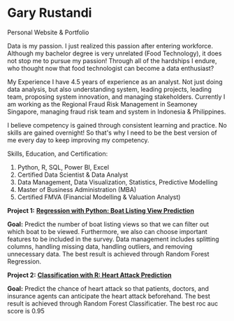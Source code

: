 # Gary Rustandi
Personal Website & Portfolio

Data is my passion.
I just realized this passion after entering workforce. Although my bachelor degree is very unrelated (Food Technology), it does not stop me to pursue my passion! Through all of the hardships I endure, who thought now that food technologist can become a data enthusiast?

My Experience
I have 4.5 years of experience as an analyst. Not just doing data analysis, but also understanding system, leading projects, leading team, proposing system innovation, and managing stakeholders. Currently I am working as the Regional Fraud Risk Management in Seamoney Singapore, managing fraud risk team and system in Indonesia & Philippines. 

I believe competency is gained through consistent learning and practice. No skills are gained overnight! So that's why I need to be the best version of me every day to keep improving my competency.

Skills, Education, and Certification:
1. Python, R, SQL, Power BI, Excel
2. Certified Data Scientist & Data Analyst
3. Data Management, Data Visualization, Statistics, Predictive Modelling
4. Master of Business Administration (MBA)
5. Certified FMVA (Financial Modelling & Valuation Analyst)

**Project 1:**
[**Regression with Python: Boat Listing View Prediction**](https://github.com/garyrustandi/boat-view-prediction) 

**Goal:** Predict the number of boat listing views so that we can filter out which boat to be viewed. Furthermore, we also can choose important features to be included in the survey.
Data management includes splitting columns, handling missing data, handling outliers, and removing unnecessary data. The best result is achieved through Random Forest Regression.

**Project 2:**
[**Classification with R: Heart Attack Prediction**](https://github.com/garyrustandi/heart-attack) 

**Goal:** Predict the chance of heart attack so that patients, doctors, and insurance agents can anticipate the heart attack beforehand. 
The best result is achieved through Random Forest Classificatier. 
The best roc auc score is 0.95

